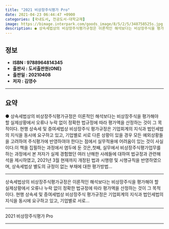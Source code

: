 ```yaml
---
title: "2021 비상장주식평가 Pro"
date: 2021-04-23 06:44:47 +0900
categories: [국내도서, 전공도서-대학교재]
image: https://bimage.interpark.com/goods_image/8/5/2/5/348758525s.jpg
description: ● 상속세법상의 비상장주식평가규정은 이론적인 해석보다는 비상장주식을 평가해야 할 실제상황에서 오류나 누락 없이 정확한 법규정에 따라 평가액을 산정하는 것이 그 목적이다. 현행 상속세 및 증여세법상 비상장주식 평가규정은 기업회계의 지식과 법인세법의 지식을 동시에 요구하고 있고, 기업별로
---
```


## **정보**

- **ISBN : 9788964814345**
- **출판사 : 도서출판원(ONE)**
- **출판일 : 20210408**
- **저자 : 김영수**

------



## **요약**

●  상속세법상의 비상장주식평가규정은 이론적인 해석보다는 비상장주식을 평가해야 할 실제상황에서 오류나 누락 없이 정확한 법규정에 따라 평가액을 산정하는 것이 그 목적이다. 현행 상속세 및 증여세법상 비상장주식 평가규정은 기업회계의 지식과 법인세법의 지식을 동시에 요구하고 있고, 기업별로 서로 다른 상황이 있을 경우 모든 예외상황들을 고려하여 주식평가에 반영하여야 한다는 점에서 실무적용에 어려움이 있는 것이 사실이다.이 책을 집필하는 과정에서 염두에 둔 것은,첫째, 실무에서 비상장주식평가업무를 하는 과정에서 본 저자가 실제 경험했던 여러 난해한 사례들에 대하여 법규정과 관련해석을 제시하였고, 2021년 3월 현재까지 개정된 법과 시행령 및 시행규칙을 반영하였으며, 상속세법상 별도의 규정이 없는 부채에 대한 평가방법...

------

상속세법상의 비상장주식평가규정은 이론적인 해석보다는 비상장주식을 평가해야 할 실제상황에서 오류나 누락 없이 정확한 법규정에 따라 평가액을 산정하는 것이 그 목적이다.
현행 상속세 및 증여세법상 비상장주식 평가규정은 기업회계의 지식과 법인세법의 지식을 동시에 요구하고 있고, 기업별로 서로... 

------


2021 비상장주식평가 Pro 

------



